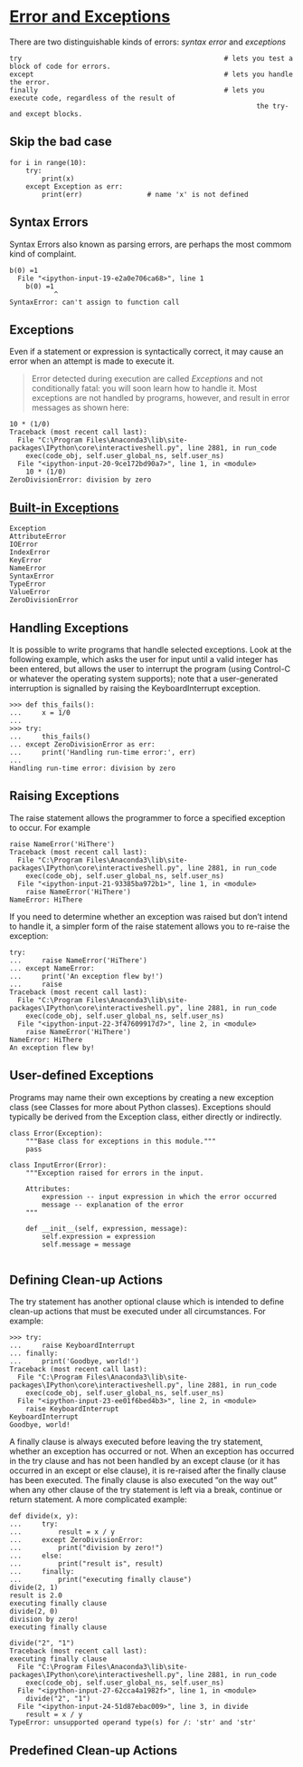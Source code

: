 # [Error and Exceptions](https://docs.python.org/3/tutorial/errors.html)
There are two distinguishable kinds of errors: *syntax error* and *exceptions*
```
try                                                  # lets you test a block of code for errors.
except                                               # lets you handle the error.
finally                                              # lets you execute code, regardless of the result of 
                                                             the try- and except blocks.
```
## Skip the bad case
```
for i in range(10):
    try:
        print(x)
    except Exception as err:
        print(err)                # name 'x' is not defined
```

## Syntax Errors
Syntax Errors also known as parsing errors, are perhaps the most commom kind of complaint.
```
b(0) =1
  File "<ipython-input-19-e2a0e706ca68>", line 1
    b(0) =1
           ^
SyntaxError: can't assign to function call

```
## Exceptions
Even if a statement or expression is syntactically correct, it may cause an error when an attempt is made to execute it.
> Error detected during execution are called *Exceptions* and not conditionally fatal: you will soon learn how to handle it.
Most exceptions are not handled by programs, however, and result in error messages as shown here:
```
10 * (1/0)
Traceback (most recent call last):
  File "C:\Program Files\Anaconda3\lib\site-packages\IPython\core\interactiveshell.py", line 2881, in run_code
    exec(code_obj, self.user_global_ns, self.user_ns)
  File "<ipython-input-20-9ce172bd90a7>", line 1, in <module>
    10 * (1/0)
ZeroDivisionError: division by zero

```
## [Built-in Exceptions](https://docs.python.org/3/library/exceptions.html#bltin-exceptions)
```
Exception                       
AttributeError             
IOError                  
IndexError    
KeyError    
NameError     
SyntaxError     
TypeError           
ValueError   
ZeroDivisionError         
```

## Handling Exceptions
It is possible to write programs that handle selected exceptions. Look at the following example, which asks the user for input until a valid integer has been entered, but allows the user to interrupt the program (using Control-C or whatever the operating system supports); note that a user-generated interruption is signalled by raising the KeyboardInterrupt exception.
```
>>> def this_fails():
...     x = 1/0
...
>>> try:
...     this_fails()
... except ZeroDivisionError as err:
...     print('Handling run-time error:', err)
...
Handling run-time error: division by zero
```
## Raising Exceptions

The raise statement allows the programmer to force a specified exception to occur. For example
```
raise NameError('HiThere')
Traceback (most recent call last):
  File "C:\Program Files\Anaconda3\lib\site-packages\IPython\core\interactiveshell.py", line 2881, in run_code
    exec(code_obj, self.user_global_ns, self.user_ns)
  File "<ipython-input-21-93385ba972b1>", line 1, in <module>
    raise NameError('HiThere')
NameError: HiThere
```
If you need to determine whether an exception was raised but don’t intend to handle it, a simpler form of the raise statement allows you to re-raise the exception:
```
try:
...     raise NameError('HiThere')
... except NameError:
...     print('An exception flew by!')
...     raise
Traceback (most recent call last):
  File "C:\Program Files\Anaconda3\lib\site-packages\IPython\core\interactiveshell.py", line 2881, in run_code
    exec(code_obj, self.user_global_ns, self.user_ns)
  File "<ipython-input-22-3f47609917d7>", line 2, in <module>
    raise NameError('HiThere')
NameError: HiThere
An exception flew by!
```
##  User-defined Exceptions
Programs may name their own exceptions by creating a new exception class (see Classes for more about Python classes). Exceptions should typically be derived from the Exception class, either directly or indirectly.
```
class Error(Exception):
    """Base class for exceptions in this module."""
    pass
    
class InputError(Error):
    """Exception raised for errors in the input.

    Attributes:
        expression -- input expression in which the error occurred
        message -- explanation of the error
    """

    def __init__(self, expression, message):
        self.expression = expression
        self.message = message


```
## Defining Clean-up Actions

The try statement has another optional clause which is intended to define clean-up actions that must be executed under all circumstances. For example:
```
>>> try:
...     raise KeyboardInterrupt
... finally:
...     print('Goodbye, world!')
Traceback (most recent call last):
  File "C:\Program Files\Anaconda3\lib\site-packages\IPython\core\interactiveshell.py", line 2881, in run_code
    exec(code_obj, self.user_global_ns, self.user_ns)
  File "<ipython-input-23-ee01f6bed4b3>", line 2, in <module>
    raise KeyboardInterrupt
KeyboardInterrupt
Goodbye, world!
```
A finally clause is always executed before leaving the try statement, whether an exception has occurred or not. When an exception has occurred in the try clause and has not been handled by an except clause (or it has occurred in an except or else clause), it is re-raised after the finally clause has been executed. The finally clause is also executed “on the way out” when any other clause of the try statement is left via a break, continue or return statement. A more complicated example:
```
def divide(x, y):
...     try:
...         result = x / y
...     except ZeroDivisionError:
...         print("division by zero!")
...     else:
...         print("result is", result)
...     finally:
...         print("executing finally clause")
divide(2, 1)
result is 2.0
executing finally clause
divide(2, 0)
division by zero!
executing finally clause

divide("2", "1")
Traceback (most recent call last):
executing finally clause
  File "C:\Program Files\Anaconda3\lib\site-packages\IPython\core\interactiveshell.py", line 2881, in run_code
    exec(code_obj, self.user_global_ns, self.user_ns)
  File "<ipython-input-27-62cca4a1982f>", line 1, in <module>
    divide("2", "1")
  File "<ipython-input-24-51d87ebac009>", line 3, in divide
    result = x / y
TypeError: unsupported operand type(s) for /: 'str' and 'str'

```

## Predefined Clean-up Actions



